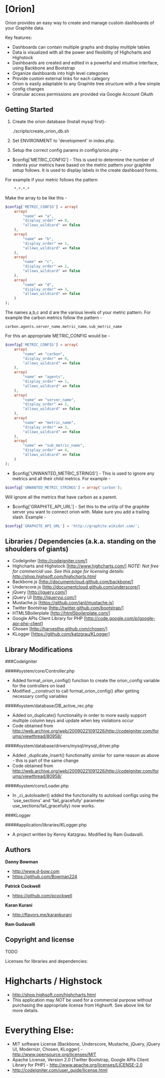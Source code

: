 [Orion]
=================

Orion provides an easy way to create and manage custom dashboards of your Graphite data.

Key features:

+ Dashboards can contain multiple graphs and display multiple tables
+ Data is visualized with all the power and flexibility of Highcharts and Highstock
+ Dashboards are created and edited in a powerful and intuitive interface, using Backbone and Bootstrap
+ Organize dashboards into high level categories
+ Provide custom external links for each category
+ Orion is easily adaptable to any Graphite tree structure with a few simple config changes
+ Granular access permissions are provided via Google Account OAuth


Getting Started
---------------

1. Create the orion database (Install mysql first)-
    
    ./scripts/create_orion_db.sh 

2. Set ENVIRONMENT to 'development' in index.php. 

3. Setup the correct config params in config/orion.php - 

+ $config['METRIC_CONFIG'] -  This is used to determine the number of indents your metrics have based on the metric pattern your graphite setup follows. It is used to display labels in the create dashboard forms.

For example if your metric follows the pattern
```
    *.*.*.*
```
Make the array to be like this - 
```php
$config['METRIC_CONFIG'] = array(
    array(
        "name" => "a",
        "display_order" => 0,
        "allows_wildcard" => false
    ),
    array(
        "name" => "b",
        "display_order" => 1,
        "allows_wildcard" => false
    ),
    array(
        "name" => "c",
        "display_order" => 2,
        "allows_wildcard" => false
    ),
    array(
        "name" => "d",
        "display_order" => 3,
        "allows_wildcard" => false
    )
);
```

The names a,b,c and d are the various levels of your metric pattern. For example the carbon metrics follow the pattern - 
```
carbon.agents.server_name.metric_name.sub_metric_name
```
For this an appropriate METRIC_CONFIG would be - 
```php
$config['METRIC_CONFIG'] = array(
    array(
        "name" => "carbon",
        "display_order" => 0,
        "allows_wildcard" => false
    ),
    array(
        "name" => "agents",
        "display_order" => 1,
        "allows_wildcard" => false
    ),
    array(
        "name" => "server_name",
        "display_order" => 2,
        "allows_wildcard" => false
    ),
    array(
        "name" => "metric_name",
        "display_order" => 3,
        "allows_wildcard" => false
    ),
    array(
        "name" => "sub_metric_name",
        "display_order" => 4,
        "allows_wildcard" => false
    )
);
```


+ $config['UNWANTED_METRIC_STRINGS'] - This is used to ignore any metrics and all their child metrics. For example -
```php
$config['UNWANTED_METRIC_STRINGS'] = array('carbon'); 
```
Will ignore all the metrics that have carbon as a parent. 

+ $config['GRAPHITE_API_URL'] - Set this to the url/ip of the graphite server you want to connect orion with. Make sure you add a trailing slash. Example -

```php
$config['GRAPHITE_API_URL'] = 'http://graphite.wikidot.com/';
```


Libraries / Dependencies (a.k.a. standing on the shoulders of giants)
------------------------

+ CodeIgniter [http://codeigniter.com/]
+ Highcharts and Highstock [http://www.highcharts.com/] *NOTE: Not free for commercial use.  See this page for licensing details: http://shop.highsoft.com/highcharts.html*
+ Backbone.js [http://documentcloud.github.com/backbone/]
+ Underscore.js [http://documentcloud.github.com/underscore/]
+ jQuery [http://jquery.com/]
+ jQuery UI [http://jqueryui.com/]
+ Mustache.js [https://github.com/janl/mustache.js]
+ Twitter Bootstrap [http://twitter.github.com/bootstrap/]
+ HTML5Boilerplate [http://html5boilerplate.com/]
+ Google APIs Client Library for PHP [http://code.google.com/p/google-api-php-client]
+ Chosen [http://harvesthq.github.com/chosen/]
+ KLogger [https://github.com/katzgrau/KLogger]

Library Modifications
---------------------

###CodeIgniter

#####system/core/Controller.php
+ Added format_orion_config() function to create the orion_config variable for the controllers on load
+ Modified __construct to call format_orion_config() after getting necessary config variables

#####system/database/DB_active_rec.php
+ Added on_duplicate() functionality in order to more easily support multiple column keys and update when key violations occur
+ Code obtained from http://web.archive.org/web/20090221091226/http://codeigniter.com/forums/viewthread/80958/

#####system/database/drivers/mysql/mysql_driver.php
+ Added _duplicate_insert() functionality similar for same reason as above - this is part of the same change
+ Code obtained from http://web.archive.org/web/20090221091226/http://codeigniter.com/forums/viewthread/80958/

#####system/core/Loader.php
+ In _ci_autoloader() added the functionality to autoload configs using the 'use_sections' and 'fail_gracefully' parameter use_sections/fail_gracefully) now works.

###KLogger

#####application/libraries/KLogger.php
+ A project written by Kenny Katzgrau. Modified by Ram Gudavalli.

Authors
-------

**Danny Bowman**

+ http://www.d-bow.com
+ https://github.com/Bowman224

**Patrick Cockwell**
+ https://github.com/pcockwell

**Karan Kurani**

+ http://flavors.me/karankurani

**Ram Gudavalli**


Copyright and license
---------------------

TODO

Licenses for libraries and dependencies:

# Highcharts / Highstock
+ http://shop.highsoft.com/highcharts.html
+ This application may *NOT* be used for a commercial purpose without purchasing the appropriate license from Highsoft.  See above link for more details.

# Everything Else:
+ MIT software License [Backbone, Underscore, Mustache, jQuery, jQuery UI, Modernizr, Chosen, KLogger] - http://www.opensource.org/licenses/MIT
+ Apache License, Version 2.0 [Twitter Bootstrap, Google APIs Client Library for PHP] - http://www.apache.org/licenses/LICENSE-2.0
+ http://codeigniter.com/user_guide/license.html
